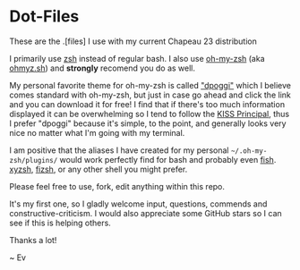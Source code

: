 # Dot-Files
These are the .[files] I use with my current Chapeau 23 distribution

I primarily use [zsh](http://zsh.sourceforge.net/) instead of regular bash.  I also use [oh-my-zsh](http://ohmyz.sh/) (aka [ohmyz.sh](http://ohmyz.sh/)) and **strongly** recomend you do as well.  

My personal favorite theme for oh-my-zsh is called ["dpoggi"](http://bit.ly/1n6rEL3) which I believe comes standard with oh-my-zsh, but just in case go ahead and click the link and you can download it for free!  I find that if there's too much information displayed it can be overwhelming so I tend to follow the [KISS Principal](https://en.wikipedia.org/wiki/KISS_principle), thus I prefer "dpoggi" because it's simple, to the point, and generally looks very nice no matter what I'm going with my terminal.

I am positive that the aliases I have created for my personal `~/.oh-my-zsh/plugins/` would work perfectly find for bash and probably even [fish](https://fishshell.com/). [xyzsh](https://github.com/ab25cq/xyzsh), [fizsh](https://github.com/zsh-users/fizsh), or any other shell you might prefer.  

Please feel free to use, fork, edit anything within this repo.

It's my first one, so I gladly welcome input, questions, commends and constructive-criticism.  I would also appreciate some GitHub stars so I can see if this is helping others.

Thanks a lot!

~ Ev
